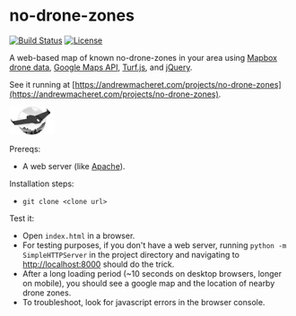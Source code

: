 # no-drone-zones

[![Build Status](https://travis-ci.org/andrewmacheret/no-drone-zones.svg?branch=master)](https://travis-ci.org/andrewmacheret/no-drone-zones) [![License](https://img.shields.io/badge/license-MIT-lightgray.svg)](https://github.com/andrewmacheret/no-drone-zones/blob/master/LICENSE.md)

A web-based map of known no-drone-zones in your area using [Mapbox drone data](https://github.com/mapbox/drone-feedback/tree/master/sources/geojson), [Google Maps API](https://developers.google.com/maps/), [Turf.js](http://turfjs.org/), and [jQuery](https://jquery.com/).

See it running at [https://andrewmacheret.com/projects/no-drone-zones](https://andrewmacheret.com/projects/no-drone-zones).

![Drone image](www/drone.png?raw=true "Drone image")

Prereqs:
* A web server (like [Apache](https://httpd.apache.org/)).

Installation steps:
* `git clone <clone url>`

Test it:
* Open `index.html` in a browser.
 * For testing purposes, if you don't have a web server, running `python -m SimpleHTTPServer` in the project directory and navigating to [http://localhost:8000](http://localhost:8000) should do the trick.
* After a long loading period (~10 seconds on desktop browsers, longer on mobile), you should see a google map and the location of nearby drone zones.
* To troubleshoot, look for javascript errors in the browser console.

